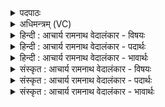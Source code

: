 <details><summary>पदपाठः</summary>

पा꣣हि꣢। नः꣣। अग्ने। ए꣡क꣢꣯या। पा꣣हि꣢। उ꣣त꣢। द्वि꣣ती꣡य꣢या। पा꣣हि꣢। गी꣣र्भिः꣢। ति꣣सृ꣡भिः꣢। ऊ꣣र्जाम्। पते। पाहि꣢। च꣣तसृ꣡भिः꣢। व꣣सो। १५४४।
</details>

<details><summary>अधिमन्त्रम् (VC)</summary>

- अग्निः
- भर्गः प्रागाथः
- बार्हतः प्रगाथः (विषमा बृहती, समा सतोबृहती)
- मध्यमः
</details>

<details><summary>हिन्दी : आचार्य रामनाथ वेदालंकार - विषयः</summary>

प्रथम ऋचा पूर्वार्चिक के भाष्य में ३६ क्रमाङ्क पर परमेश्वर और विद्वान् को सम्बोधित की गयी थी। यहाँ आचार्य को कहते हैं।
</details>

<details><summary>हिन्दी : आचार्य रामनाथ वेदालंकार - पदार्थः</summary>

पदार्थान्वय -  हे (अग्ने) विद्वान् आचार्य ! आप (एकया) धर्म का उपदेश करनेवाली एक वाणी से (नः) हमारी(पाहि)पालना करो, (उत) और (द्वितीयया) धर्मानुकूल धन कमाने का उपदेश करनेवाली दूसरी वाणी से (पाहि) हमारी पालना करो। हे (ऊर्जां पते) ब्रह्मबलों के अधिपति आचार्य। आप (तिसृभिःगीर्भिः) धर्म,अर्थ और काम का उपदेश करनेवाली तीन वाणियों से (पाहि) हमारी पालना करो। हे (वसो) सद्गुणों के निवासक आचार्य ! आप (चतसृभिः) धर्म,अर्थ,काम और मोक्ष का उपदेश करनेवाली चार वाणियों से (पाहि) हमारी पालना करो ॥१॥
</details>

<details><summary>हिन्दी : आचार्य रामनाथ वेदालंकार - भावार्थः</summary>

भावार्थ -  आचार्य का यह कर्तव्य है कि वह शिष्यों को धर्म,धर्माविरोधि धन,धर्माविरोधि काम और मोक्ष के उपदेश से विद्वान् सदाचारी और मोक्ष का अधिकारी बनाये ॥१॥
</details>

<details><summary>संस्कृत : आचार्य रामनाथ वेदालंकार - विषयः</summary>

तत्र प्रथमा ऋक् पूर्वार्चिक-भाष्ये ३६ क्रमाङ्के परमेश्वरं विद्वांसं च सम्बोधिता। अत्राचार्य उच्यते।
</details>

<details><summary>संस्कृत : आचार्य रामनाथ वेदालंकार - पदार्थः</summary>

पदार्थान्वय -  हे (अग्ने) विद्वन् आचार्य ! त्वम् (एकया) धर्मोपदेशिकया गिरा (नः) अस्मान् (पाहि) पालय, (उत) अपि च (द्वितीयया) धर्मानुकूलार्थोपदेशिकया वाचा (पाहि) पालय। हे (ऊर्जां पते) ब्रह्मबलाधिपते आचार्य ! त्वम्(तिसृभिः गीर्भिः) धर्मार्थकामोपदेशिकाभिः वाग्भिः (पाहि) पालय। हे (वसो) सद्गुणनिवासक आचार्य ! त्वम् (चतसृभिः) धर्मार्थकाममोक्षोपदेशिकाभिः वाग्भिः(पाहि) पालय ॥१॥२
</details>

<details><summary>संस्कृत : आचार्य रामनाथ वेदालंकार - भावार्थः</summary>

भावार्थ -  आचार्यस्येदं कर्त्तव्यं यत् स शिष्यान् धर्मस्य,धर्माऽविरोधिनोऽर्थस्य,धर्माऽविरोधिनः कामस्य,मोक्षस्य चोपदेशेन विदुषः सदाचारान् मोक्षाधिकारिणश्च कुर्यात् ॥१॥
</details>